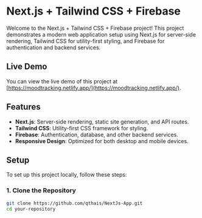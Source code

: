 # Next.js + Tailwind CSS + Firebase

Welcome to the Next.js + Tailwind CSS + Firebase project! This project demonstrates a modern web application setup using Next.js for server-side rendering, Tailwind CSS for utility-first styling, and Firebase for authentication and backend services.

## Live Demo

You can view the live demo of this project at [https://moodtracking.netlify.app/](https://moodtracking.netlify.app/).

## Features

- **Next.js**: Server-side rendering, static site generation, and API routes.
- **Tailwind CSS**: Utility-first CSS framework for styling.
- **Firebase**: Authentication, database, and other backend services.
- **Responsive Design**: Optimized for both desktop and mobile devices.

## Setup

To set up this project locally, follow these steps:

### 1. Clone the Repository

```bash
git clone https://github.com/qthais/NextJs-App.git
cd your-repository
